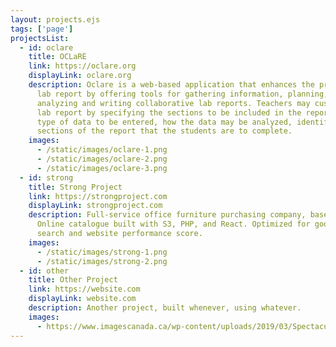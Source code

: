 ```yaml
---
layout: projects.ejs
tags: ['page']
projectsList:
  - id: oclare
    title: OCLaRE
    link: https://oclare.org
    displayLink: oclare.org
    description: Oclare is a web-based application that enhances the production of a
      lab report by offering tools for gathering information, planning,
      analyzing and writing collaborative lab reports. Teachers may customize a
      lab report by specifying the sections to be included in the report, the
      type of data to be entered, how the data may be analyzed, identifying the
      sections of the report that the students are to complete.
    images:
      - /static/images/oclare-1.png
      - /static/images/oclare-2.png
      - /static/images/oclare-3.png
  - id: strong
    title: Strong Project
    link: https://strongproject.com
    displayLink: strongproject.com
    description: Full-service office furniture purchasing company, based out of LA.
      Online catalogue built with S3, PHP, and React. Optimized for google
      search and website performance score.
    images:
      - /static/images/strong-1.png
      - /static/images/strong-2.png
  - id: other
    title: Other Project
    link: https://website.com
    displayLink: website.com
    description: Another project, built whenever, using whatever.
    images:
      - https://www.imagescanada.ca/wp-content/uploads/2019/03/Spectacular-Photos-of-Niagara-Falls-Casinos.jpg
---
```

